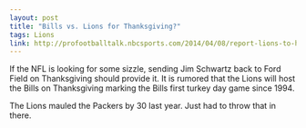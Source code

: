 ```yaml
---
layout: post
title: "Bills vs. Lions for Thanksgiving?"
tags: Lions
link: http://profootballtalk.nbcsports.com/2014/04/08/report-lions-to-host-bills-on-thanksgiving/
---
```


If the NFL is looking for some sizzle, sending Jim Schwartz back to Ford Field on Thanksgiving should provide it.  It is rumored that the Lions will host the Bills on Thanksgiving marking the Bills first turkey day game since 1994.  

The Lions mauled the Packers by 30 last year.  Just had to throw that in there.
